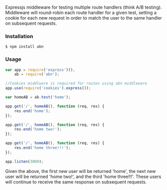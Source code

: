 Expressjs middleware for testing multiple route handlers (think A/B testing). Middleware will round-robin each route handler for a given test, setting a cookie for each new request in order to match the user to the same handler on subsequent requests.

### Installation
```
$ npm install abn
```

### Usage
```javascript
var app = require('express')(),
    ab = require('abn');

//Cookies middlware is required for routes using abn middleware
app.use(require('cookies').express());

var homeAB = ab.test('home');

app.get('/', homeAB(), function (req, res) {
    res.end('home');
});

app.get('/', homeAB(), function (req, res) {
    res.end('home two!');
});

app.get('/', homeAB(), function (req, res) {
    res.end('home three!!!');
});

app.listen(3000);
```

Given the above, the first new user will be returned 'home', the next new user will be returned 'home two!', and the third 'home three!!!'. These users will continue to receive the same response on subsequent requests.